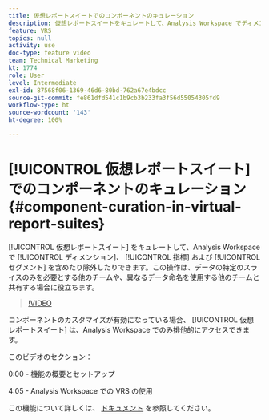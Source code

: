 ```yaml
---
title: 仮想レポートスイートでのコンポーネントのキュレーション
description: 仮想レポートスイートをキュレートして、Analysis Workspace でディメンション、指標およびセグメントを含めたり除外したりできます。これは、データの特定のスライスのみを必要とする他のチームや、異なるデータ命名を使用する他のチームと共有する場合に役立ちます。
feature: VRS
topics: null
activity: use
doc-type: feature video
team: Technical Marketing
kt: 1774
role: User
level: Intermediate
exl-id: 87568f06-1369-46d6-80bd-762a67e4bdcc
source-git-commit: fe861dfd541c1b9cb3b233fa3f56d55054305fd9
workflow-type: ht
source-wordcount: '143'
ht-degree: 100%

---
```


# [!UICONTROL 仮想レポートスイート] でのコンポーネントのキュレーション {#component-curation-in-virtual-report-suites}

[!UICONTROL 仮想レポートスイート] をキュレートして、Analysis Workspace で [!UICONTROL ディメンション]、 [!UICONTROL 指標] および [!UICONTROL セグメント] を含めたり除外したりできます。この操作は、データの特定のスライスのみを必要とする他のチームや、異なるデータ命名を使用する他のチームと共有する場合に役立ちます。

>[!VIDEO](https://video.tv.adobe.com/v/23544/?quality=12)

コンポーネントのカスタマイズが有効になっている場合、 [!UICONTROL 仮想レポートスイート] は、Analysis Workspace でのみ排他的にアクセスできます。

このビデオのセクション：

0:00 - 機能の概要とセットアップ

4:05 - Analysis Workspace での VRS の使用

この機能について詳しくは、 [ドキュメント](https://experienceleague.adobe.com/docs/analytics/components/virtual-report-suites/vrs-components.html?lang=ja) を参照してください。
